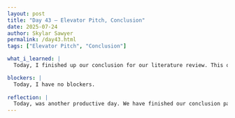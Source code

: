 ```yaml
---
layout: post
title: "Day 43 – Elevator Pitch, Conclusion"
date: 2025-07-24
author: Skylar Sawyer
permalink: /day43.html
tags: ["Elevator Pitch", "Conclusion"]

what_i_learned: |
  Today, I finished up our conclusion for our literature review. This one was a little more familiar for me as I have wrote several conclusions while doing my pysch major. My team finished up the finishing touches of the elevator pitch. Same is does videography in his spare time, so he is doing most of the editing since he likes doing stuff like that. Since we are mainly done with our literature review, we have started discussing our ideas for our presentation.

blockers: |
  Today, I have no blockers.
  
reflection: |
  Today, was another productive day. We have finished our conclusion part of the literature review, so this means we are mostly done. We just have to do some final adjustments and touchups and we shoud be good to go. We have also completed the finishing touches to finalize our elevator pitch to submit today. Since, we have made so much progress our focus will be strictly on completing the presentation slides for the final presentation.
--- 
```

